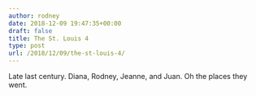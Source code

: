 ```yaml
---
author: rodney
date: 2018-12-09 19:47:35+00:00
draft: false
title: The St. Louis 4
type: post
url: /2018/12/09/the-st-louis-4/
---
```

Late last century. Diana, Rodney, Jeanne, and Juan. Oh the places they went.

